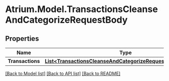 # Atrium.Model.TransactionsCleanseAndCategorizeRequestBody
## Properties

Name | Type | Description | Notes
------------ | ------------- | ------------- | -------------
**Transactions** | [**List&lt;TransactionsCleanseAndCategorizeRequestBodyAttributes&gt;**](TransactionsCleanseAndCategorizeRequestBodyAttributes.md) |  | [optional] 

[[Back to Model list]](../README.md#documentation-for-models) [[Back to API list]](../README.md#documentation-for-api-endpoints) [[Back to README]](../README.md)


